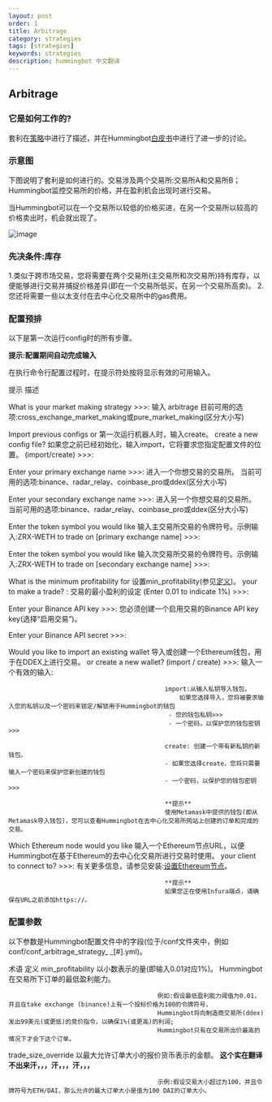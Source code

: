 ```yaml
---
layout: post
order: 1
title: Arbitrage
category: strategies
tags: [strategies]
keywords: strategies
description: hummingbot 中文翻译
---
```



## Arbitrage

### 它是如何工作的?

套利在[策略](https://docs.hummingbot.io/strategies/)中进行了描述，并在Hummingbot[白皮书](https://hummingbot.io/whitepaper.pdf)中进行了进一步的讨论。


### 示意图

下图说明了套利是如何进行的。交易涉及两个交易所:交易所A和交易所B；Hummingbot监控交易所的价格，并在盈利机会出现时进行交易。

当Hummingbot可以在一个交易所以较低的价格买进，在另一个交易所以较高的价格卖出时，机会就出现了。

![image](https://docs.hummingbot.io/assets/img/arbitrage.png)


### 先决条件:库存

1.类似于跨市场交易，您将需要在两个交易所(主交易所和次交易所)持有库存，以便能够进行交易并捕捉价格差异(即在一个交易所低买，在另一个交易所高卖)。
2.您还将需要一些以太支付在去中心化交易所中的gas费用。


### 配置预排

以下是第一次运行config时的所有步骤。

**提示:配置期间自动完成输入**

在执行命令行配置过程时，在提示符处按<TAB>将显示有效的可用输入。


提示                                      描述

What is your market making strategy >>>:  输入 arbitrage
                                          目前可用的选项:cross_exchange_market_making或pure_market_making(区分大小写)

Import previous configs or                第一次运行机器人时，输入create。
create a new config file?                 如果您之前已经初始化，输入import，它将要求您指定配置文件的位置。
(import/create) >>>:  
                                          

Enter your primary exchange name >>>:     进入一个你想交易的交易所。
                                          当前可用的选项:binance、radar_relay、coinbase_pro或ddex(区分大小写)
                                          
Enter your secondary exchange name >>>:   进入另一个你想交易的交易所。
                                          当前可用的选项:binance、radar_relay、coinbase_pro或ddex(区分大小写)
                                          
Enter the token symbol you would like     输入主交易所交易的令牌符号。示例输入:ZRX-WETH
to trade on [primary exchange name] >>>:
                                         

Enter the token symbol you would like     输入次交易所交易的令牌符号。示例输入:ZRX-WETH
to trade on [secondary exchange name] >>>:



What is the minimum profitability for     设置min_profitability(参见[定义](https://docs.hummingbot.io/strategies/arbitrage/#configuration-parameters))。
your to make a trade?                     : 交易的最小盈利的设定
 (Enter 0.01 to indicate 1%) >>>:
 
Enter your Binance API key >>>:           您必须创建一个启用交易的Binance API key key(选择“启用交易”)。

Enter your Binance API secret >>>:



Would you like to import an existing wallet    导入或创建一个Ethereum钱包，用于在DDEX上进行交易。
or create a new wallet? (import / create) >>>: 输入一个有效的输入:
                                               
                                               import:从输入私钥导入钱包。
                                                   如果您选择导入，您将被要求输入您的私钥以及一个密码来锁定/解锁用于Hummingbot的钱包
                                                - 您的钱包私钥>>>
                                                - 一个密码，以保护您的钱包密钥>>>
                                                
                                               create: 创建一个带有新私钥的新钱包。 
                                               - 如果您选择create，您将只需要输入一个密码来保护您新创建的钱包
                                               - 一个密码，以保护您的钱包密钥>>>
                                               
                                               **提示**
                                               使用Metamask中提供的钱包(即从Metamask导入钱包)，您可以查看Hummingbot在去中心化交易所网站上创建的订单和完成的交易。
                                               
Which Ethereum node would you like             输入一个Ethereum节点URL，以便Hummingbot在基于Ethereum的去中心化交易所进行交易时使用。
your client to connect to? >>>:                有关更多信息，请参见安装:[设置Ethereum节点](https://docs.hummingbot.io/installation/node)。
                                               
                                               **提示**
                                               如果您正在使用Infura端点，请确保在URL之前添加https://。
                                               
 
### 配置参数

以下参数是Hummingbot配置文件中的字段(位于/conf文件夹中，例如conf/conf_arbitrage_strategy_ _[#].yml)。

   
术语                                          定义
min_profitability                            以小数表示的量(即输入0.01对应1%)。
                                             Hummingbot在交易所下订单的最低盈利能力。
                                                
                                             例如:假设最低盈利能力阈值为0.01，并且在take exchange (binance)上有一个投标价格为100的令牌符号，
                                             Hummingbot将向制造商交易所(ddex)发出99美元(或更低)的竞价指令，以确保1%(或更高)的利润;
                                             Hummingbot只有在交易所出价最高的情况下才会下这个订单。
                                             

trade_size_override                          以最大允许订单大小的报价货币表示的金额。
                                             **这个实在翻译不出来汗，，，汗，，，汗，，，**
                                             
                                             示例:假设交易大小超过为100，并且令牌符号为ETH/DAI，那么允许的最大订单大小是值为100 DAI的订单大小。
                                             
                                             
